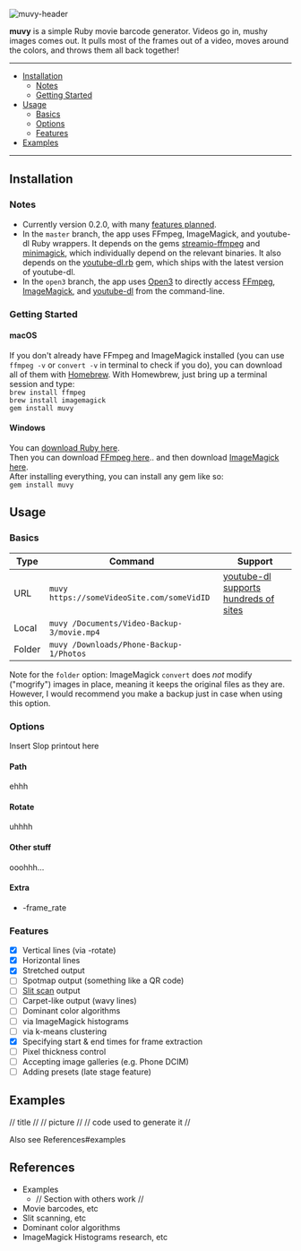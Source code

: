 ![muvy-header](https://i.imgur.com/Akc3Fh9.png)

**muvy** is a simple Ruby movie barcode generator. Videos go in, mushy images comes out. It pulls most of the frames out of a video, moves around the colors, and throws them all back together!

------
* [Installation](#installation)
  * [Notes](#notes)
  * [Getting Started](#getting-started)
* [Usage](#usage)
  * [Basics](#basics)
  * [Options](#options)
  * [Features](#features)
* [Examples](#examples)
------

## Installation

### Notes

* Currently version 0.2.0, with many [features planned](#features).
* In the `master` branch, the app uses FFmpeg, ImageMagick, and youtube-dl Ruby wrappers. It depends on the gems  [streamio-ffmpeg](https://github.com/streamio/streamio-ffmpeg) and [minimagick](https://github.com/minimagick/minimagick), which individually depend on the relevant binaries. It also depends on the  [youtube-dl.rb](https://github.com/layer8x/youtube-dl.rb) gem, which ships with the latest version of youtube-dl.
* In the `open3` branch, the app uses [Open3](https://apidock.com/ruby/Open3/popen3) to directly access [FFmpeg](https://www.ffmpeg.org/), [ImageMagick](https://www.imagemagick.org/script/index.php), and [youtube-dl](https://rg3.github.io/youtube-dl/) from the command-line.

### Getting Started

#### macOS
If you don't already have FFmpeg and ImageMagick installed (you can use `ffmpeg -v` or `convert -v` in terminal to check if you do), you can download all of them with [Homebrew](https://brew.sh/). With Homewbrew, just bring up a terminal session and type:  
`brew install ffmpeg`  
`brew install imagemagick`  
`gem install muvy`  

#### Windows
You can [download Ruby here]().  
Then you can download [FFmpeg here]().. and then download [ImageMagick here]().   
After installing everything, you can install any gem like so:  
`gem install muvy`

## Usage

### Basics

| Type   | Command                                    | Support                                                                                       |
|--------|--------------------------------------------|-----------------------------------------------------------------------------------------------|
| URL    | `muvy https://someVideoSite.com/someVidID` | [youtube-dl supports hundreds of sites](https://rg3.github.io/youtube-dl/supportedsites.html) |
| Local  | `muvy /Documents/Video-Backup-3/movie.mp4`  | <file types supported by FFmpeg go here>                                                      |
| Folder | `muvy /Downloads/Phone-Backup-1/Photos`   | <file types supported by imagemagick go here>                                                 |

Note for the `folder` option: ImageMagick `convert` does *not* modify ("mogrify") images in place, meaning it keeps the original files as they are. However, I would recommend you make a backup just in case when using this option.

### Options

Insert Slop printout here

#### Path

ehhh

#### Rotate

uhhhh

#### Other stuff

ooohhh...

#### Extra

* -frame_rate

### Features
- [x] Vertical lines (via -rotate)
- [x] Horizontal lines
- [x] Stretched output
- [ ] Spotmap output (something like a QR code)
- [ ] [Slit scan](http://www.flong.com/texts/lists/slit_scan/) output
- [ ] Carpet-like output (wavy lines)
- [ ] Dominant color algorithms
 - [ ] via ImageMagick histograms
 - [ ] via k-means clustering
- [x] Specifying start & end times for frame extraction
- [ ] Pixel thickness control
- [ ] Accepting image galleries (e.g. Phone DCIM)
- [ ] Adding presets (late stage feature)

## Examples

// title //
// picture //
// code used to generate it //  

Also see References#examples


## References
* Examples
  * // Section with others work //
* Movie barcodes, etc
* Slit scanning, etc
* Dominant color algorithms
* ImageMagick Histograms research, etc
